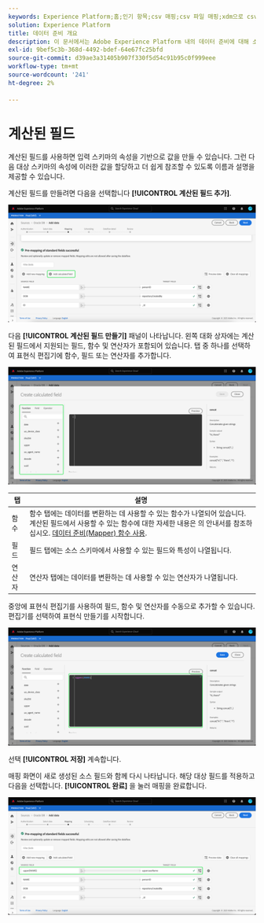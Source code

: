 ```yaml
---
keywords: Experience Platform;홈;인기 항목;csv 매핑;csv 파일 매핑;xdm으로 csv 파일 매핑;xdm으로 csv 매핑;ui 안내서;매퍼;매핑;데이터 준비;데이터 준비;
solution: Experience Platform
title: 데이터 준비 개요
description: 이 문서에서는 Adobe Experience Platform 내의 데이터 준비에 대해 소개합니다.
exl-id: 9bef5c3b-368d-4492-bdef-64e67fc25bfd
source-git-commit: d39ae3a31405b907f330f5d54c91b95c0f999eee
workflow-type: tm+mt
source-wordcount: '241'
ht-degree: 2%

---
```


# 계산된 필드

계산된 필드를 사용하면 입력 스키마의 속성을 기반으로 값을 만들 수 있습니다. 그런 다음 대상 스키마의 속성에 이러한 값을 할당하고 더 쉽게 참조할 수 있도록 이름과 설명을 제공할 수 있습니다.

계산된 필드를 만들려면 다음을 선택합니다 **[!UICONTROL 계산된 필드 추가]**.

![](./images/calculated-fields/add-calculated-field.png)

다음 **[!UICONTROL 계산된 필드 만들기]** 패널이 나타납니다. 왼쪽 대화 상자에는 계산된 필드에서 지원되는 필드, 함수 및 연산자가 포함되어 있습니다. 탭 중 하나를 선택하여 표현식 편집기에 함수, 필드 또는 연산자를 추가합니다.

![](./images/calculated-fields/create-calculated-field.png)

| 탭 | 설명 |
| --- | ----------- |
| 함수 | 함수 탭에는 데이터를 변환하는 데 사용할 수 있는 함수가 나열되어 있습니다. 계산된 필드에서 사용할 수 있는 함수에 대한 자세한 내용은 의 안내서를 참조하십시오. [데이터 준비(Mapper) 함수 사용](./functions.md). |
| 필드 | 필드 탭에는 소스 스키마에서 사용할 수 있는 필드와 특성이 나열됩니다. |
| 연산자 | 연산자 탭에는 데이터를 변환하는 데 사용할 수 있는 연산자가 나열됩니다. |

중앙에 표현식 편집기를 사용하여 필드, 함수 및 연산자를 수동으로 추가할 수 있습니다. 편집기를 선택하여 표현식 만들기를 시작합니다.

![](./images/calculated-fields/write-calculated-field.png)

선택 **[!UICONTROL 저장]** 계속합니다.

매핑 화면이 새로 생성된 소스 필드와 함께 다시 나타납니다. 해당 대상 필드를 적용하고 다음을 선택합니다. **[!UICONTROL 완료]** 을 눌러 매핑을 완료합니다.

![](./images/calculated-fields/new-calculated-field.png)
